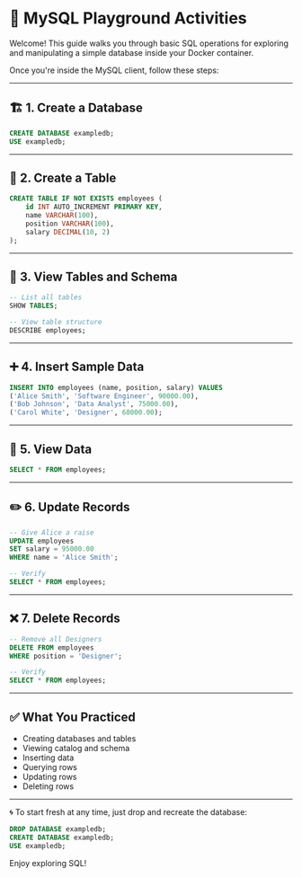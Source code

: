 
# 📘 MySQL Playground Activities

Welcome! This guide walks you through basic SQL operations for exploring and manipulating a simple database inside your Docker container.

Once you're inside the MySQL client, follow these steps:

---

## 🏗️ 1. Create a Database

```sql
CREATE DATABASE exampledb;
USE exampledb;
````

---

## 🧱 2. Create a Table

```sql
CREATE TABLE IF NOT EXISTS employees (
    id INT AUTO_INCREMENT PRIMARY KEY,
    name VARCHAR(100),
    position VARCHAR(100),
    salary DECIMAL(10, 2)
);
```

---

## 📂 3. View Tables and Schema

```sql
-- List all tables
SHOW TABLES;

-- View table structure
DESCRIBE employees;
```

---

## ➕ 4. Insert Sample Data

```sql
INSERT INTO employees (name, position, salary) VALUES
('Alice Smith', 'Software Engineer', 90000.00),
('Bob Johnson', 'Data Analyst', 75000.00),
('Carol White', 'Designer', 68000.00);
```

---

## 📄 5. View Data

```sql
SELECT * FROM employees;
```

---

## ✏️ 6. Update Records

```sql
-- Give Alice a raise
UPDATE employees
SET salary = 95000.00
WHERE name = 'Alice Smith';

-- Verify
SELECT * FROM employees;
```

---

## ❌ 7. Delete Records

```sql
-- Remove all Designers
DELETE FROM employees
WHERE position = 'Designer';

-- Verify
SELECT * FROM employees;
```

---

## ✅ What You Practiced

* Creating databases and tables
* Viewing catalog and schema
* Inserting data
* Querying rows
* Updating rows
* Deleting rows

---

🌀 To start fresh at any time, just drop and recreate the database:

```sql
DROP DATABASE exampledb;
CREATE DATABASE exampledb;
USE exampledb;
```

Enjoy exploring SQL!


